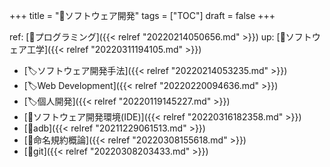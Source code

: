 +++
title = "📂ソフトウェア開発"
tags = ["TOC"]
draft = false
+++

ref: [📂プログラミング]({{< relref "20220214050656.md" >}}) up: [📁ソフトウェア工学]({{< relref "20220311194105.md" >}})

-   [🏷ソフトウェア開発手法]({{< relref "20220214053235.md" >}})
-   [🏷Web Development]({{< relref "20220220094636.md" >}})
-   [🏷個人開発]({{< relref "20220119145227.md" >}})
-   [📝ソフトウェア開発環境(IDE)]({{< relref "20220316182358.md" >}})
-   [📝adb]({{< relref "20211229061513.md" >}})
-   [📝命名規約概論]({{< relref "20220308155618.md" >}})
-   [📝git]({{< relref "20220308203433.md" >}})
